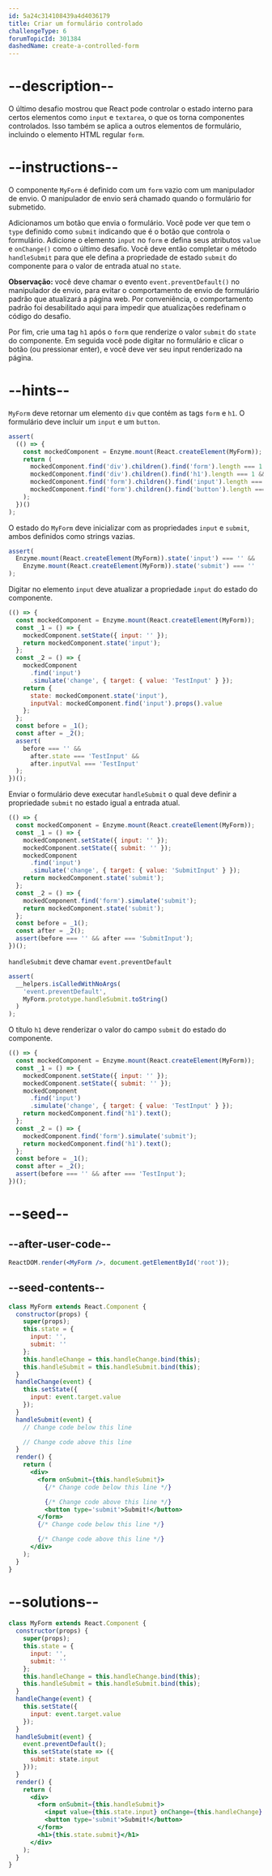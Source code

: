 ```yaml
---
id: 5a24c314108439a4d4036179
title: Criar um formulário controlado
challengeType: 6
forumTopicId: 301384
dashedName: create-a-controlled-form
---
```


# --description--

O último desafio mostrou que React pode controlar o estado interno para certos elementos como `input` e `textarea`, o que os torna componentes controlados. Isso também se aplica a outros elementos de formulário, incluindo o elemento HTML regular `form`.

# --instructions--

O componente `MyForm` é definido com um `form` vazio com um manipulador de envio. O manipulador de envio será chamado quando o formulário for submetido.

Adicionamos um botão que envia o formulário. Você pode ver que tem o `type` definido como `submit` indicando que é o botão que controla o formulário. Adicione o elemento `input` no `form` e defina seus atributos `value` e `onChange()` como o último desafio. Você deve então completar o método `handleSubmit` para que ele defina a propriedade de estado `submit` do componente para o valor de entrada atual no `state`.

**Observação:** você deve chamar o evento `event.preventDefault()` no manipulador de envio, para evitar o comportamento de envio de formulário padrão que atualizará a página web. Por conveniência, o comportamento padrão foi desabilitado aqui para impedir que atualizações redefinam o código do desafio.

Por fim, crie uma tag `h1` após o `form` que renderize o valor `submit` do `state` do componente. Em seguida você pode digitar no formulário e clicar o botão (ou pressionar enter), e você deve ver seu input renderizado na página.

# --hints--

`MyForm` deve retornar um elemento `div` que contém as tags `form` e `h1`. O formulário deve incluir um `input` e um `button`.

```js
assert(
  (() => {
    const mockedComponent = Enzyme.mount(React.createElement(MyForm));
    return (
      mockedComponent.find('div').children().find('form').length === 1 &&
      mockedComponent.find('div').children().find('h1').length === 1 &&
      mockedComponent.find('form').children().find('input').length === 1 &&
      mockedComponent.find('form').children().find('button').length === 1
    );
  })()
);
```

O estado do `MyForm` deve inicializar com as propriedades `input` e `submit`, ambos definidos como strings vazias.

```js
assert(
  Enzyme.mount(React.createElement(MyForm)).state('input') === '' &&
    Enzyme.mount(React.createElement(MyForm)).state('submit') === ''
);
```

Digitar no elemento `input` deve atualizar a propriedade `input` do estado do componente.

```js
(() => {
  const mockedComponent = Enzyme.mount(React.createElement(MyForm));
  const _1 = () => {
    mockedComponent.setState({ input: '' });
    return mockedComponent.state('input');
  };
  const _2 = () => {
    mockedComponent
      .find('input')
      .simulate('change', { target: { value: 'TestInput' } });
    return {
      state: mockedComponent.state('input'),
      inputVal: mockedComponent.find('input').props().value
    };
  };
  const before = _1();
  const after = _2();
  assert(
    before === '' &&
      after.state === 'TestInput' &&
      after.inputVal === 'TestInput'
  );
})();
```

Enviar o formulário deve executar `handleSubmit` o qual deve definir a propriedade `submit` no estado igual a entrada atual.

```js
(() => {
  const mockedComponent = Enzyme.mount(React.createElement(MyForm));
  const _1 = () => {
    mockedComponent.setState({ input: '' });
    mockedComponent.setState({ submit: '' });
    mockedComponent
      .find('input')
      .simulate('change', { target: { value: 'SubmitInput' } });
    return mockedComponent.state('submit');
  };
  const _2 = () => {
    mockedComponent.find('form').simulate('submit');
    return mockedComponent.state('submit');
  };
  const before = _1();
  const after = _2();
  assert(before === '' && after === 'SubmitInput');
})();
```

`handleSubmit` deve chamar `event.preventDefault`

```js
assert(
  __helpers.isCalledWithNoArgs(
    'event.preventDefault',
    MyForm.prototype.handleSubmit.toString()
  )
);
```

O título `h1` deve renderizar o valor do campo `submit` do estado do componente.

```js
(() => {
  const mockedComponent = Enzyme.mount(React.createElement(MyForm));
  const _1 = () => {
    mockedComponent.setState({ input: '' });
    mockedComponent.setState({ submit: '' });
    mockedComponent
      .find('input')
      .simulate('change', { target: { value: 'TestInput' } });
    return mockedComponent.find('h1').text();
  };
  const _2 = () => {
    mockedComponent.find('form').simulate('submit');
    return mockedComponent.find('h1').text();
  };
  const before = _1();
  const after = _2();
  assert(before === '' && after === 'TestInput');
})();
```

# --seed--

## --after-user-code--

```jsx
ReactDOM.render(<MyForm />, document.getElementById('root'));
```

## --seed-contents--

```jsx
class MyForm extends React.Component {
  constructor(props) {
    super(props);
    this.state = {
      input: '',
      submit: ''
    };
    this.handleChange = this.handleChange.bind(this);
    this.handleSubmit = this.handleSubmit.bind(this);
  }
  handleChange(event) {
    this.setState({
      input: event.target.value
    });
  }
  handleSubmit(event) {
    // Change code below this line

    // Change code above this line
  }
  render() {
    return (
      <div>
        <form onSubmit={this.handleSubmit}>
          {/* Change code below this line */}

          {/* Change code above this line */}
          <button type='submit'>Submit!</button>
        </form>
        {/* Change code below this line */}

        {/* Change code above this line */}
      </div>
    );
  }
}
```

# --solutions--

```jsx
class MyForm extends React.Component {
  constructor(props) {
    super(props);
    this.state = {
      input: '',
      submit: ''
    };
    this.handleChange = this.handleChange.bind(this);
    this.handleSubmit = this.handleSubmit.bind(this);
  }
  handleChange(event) {
    this.setState({
      input: event.target.value
    });
  }
  handleSubmit(event) {
    event.preventDefault();
    this.setState(state => ({
      submit: state.input
    }));
  }
  render() {
    return (
      <div>
        <form onSubmit={this.handleSubmit}>
          <input value={this.state.input} onChange={this.handleChange} />
          <button type='submit'>Submit!</button>
        </form>
        <h1>{this.state.submit}</h1>
      </div>
    );
  }
}
```
